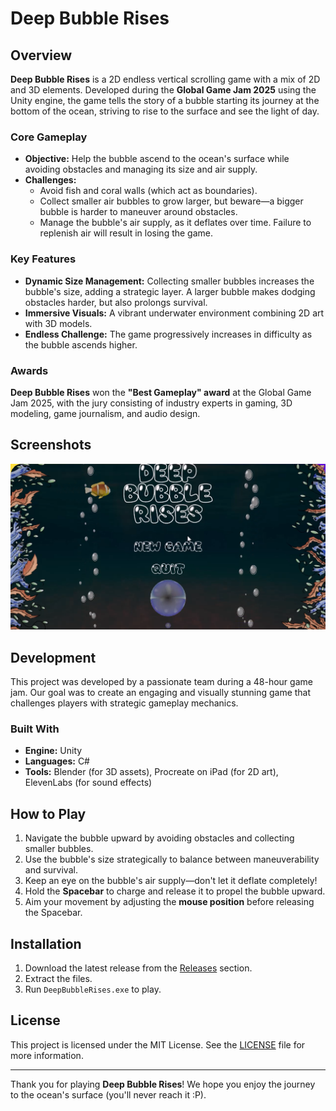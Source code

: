 # Deep Bubble Rises

## Overview
**Deep Bubble Rises** is a 2D endless vertical scrolling game with a mix of 2D and 3D elements. Developed during the **Global Game Jam 2025** using the Unity engine, the game tells the story of a bubble starting its journey at the bottom of the ocean, striving to rise to the surface and see the light of day.

### Core Gameplay
- **Objective:** Help the bubble ascend to the ocean's surface while avoiding obstacles and managing its size and air supply.
- **Challenges:**
  - Avoid fish and coral walls (which act as boundaries).
  - Collect smaller air bubbles to grow larger, but beware—a bigger bubble is harder to maneuver around obstacles.
  - Manage the bubble's air supply, as it deflates over time. Failure to replenish air will result in losing the game.

### Key Features
- **Dynamic Size Management:** Collecting smaller bubbles increases the bubble's size, adding a strategic layer. A larger bubble makes dodging obstacles harder, but also prolongs survival.
- **Immersive Visuals:** A vibrant underwater environment combining 2D art with 3D models.
- **Endless Challenge:** The game progressively increases in difficulty as the bubble ascends higher.

### Awards
**Deep Bubble Rises** won the **"Best Gameplay" award** at the Global Game Jam 2025, with the jury consisting of industry experts in gaming, 3D modeling, game journalism, and audio design.

## Screenshots
![Screenshot](https://github.com/mym2o/DeepBubbleRises/blob/main/dbr-screenshot.png?raw=true "Deep Bubble Rises")

## Development
This project was developed by a passionate team during a 48-hour game jam. Our goal was to create an engaging and visually stunning game that challenges players with strategic gameplay mechanics.

### Built With
- **Engine:** Unity
- **Languages:** C#
- **Tools:** Blender (for 3D assets), Procreate on iPad (for 2D art), ElevenLabs (for sound effects)

## How to Play
1. Navigate the bubble upward by avoiding obstacles and collecting smaller bubbles.
2. Use the bubble's size strategically to balance between maneuverability and survival.
3. Keep an eye on the bubble's air supply—don't let it deflate completely!
4. Hold the **Spacebar** to charge and release it to propel the bubble upward.
5. Aim your movement by adjusting the **mouse position** before releasing the Spacebar.

## Installation
1. Download the latest release from the [Releases](#) section.
2. Extract the files.
3. Run `DeepBubbleRises.exe` to play.

## License
This project is licensed under the MIT License. See the [LICENSE](#) file for more information.

---

Thank you for playing **Deep Bubble Rises**! We hope you enjoy the journey to the ocean's surface (you'll never reach it :P).

